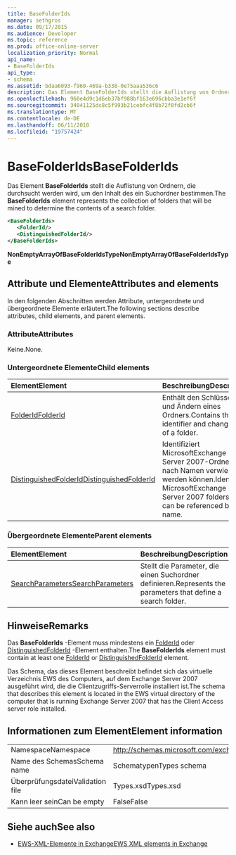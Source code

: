 ```yaml
---
title: BaseFolderIds
manager: sethgros
ms.date: 09/17/2015
ms.audience: Developer
ms.topic: reference
ms.prod: office-online-server
localization_priority: Normal
api_name:
- BaseFolderIds
api_type:
- schema
ms.assetid: bdaa6093-f960-469a-b338-0e75aaa536c6
description: Das Element BaseFolderIds stellt die Auflistung von Ordnern, die durchsucht werden wird, um den Inhalt des ein Suchordner bestimmen.
ms.openlocfilehash: 960e4d9c1d6eb37bf988bf163e696cbba3e1ef6f
ms.sourcegitcommit: 34041125dc8c5f993b21cebfc4f8b72f0fd2cb6f
ms.translationtype: MT
ms.contentlocale: de-DE
ms.lasthandoff: 06/11/2018
ms.locfileid: "19757424"
---
```

# <a name="basefolderids"></a><span data-ttu-id="871a4-103">BaseFolderIds</span><span class="sxs-lookup"><span data-stu-id="871a4-103">BaseFolderIds</span></span>

<span data-ttu-id="871a4-104">Das Element **BaseFolderIds** stellt die Auflistung von Ordnern, die durchsucht werden wird, um den Inhalt des ein Suchordner bestimmen.</span><span class="sxs-lookup"><span data-stu-id="871a4-104">The **BaseFolderIds** element represents the collection of folders that will be mined to determine the contents of a search folder.</span></span> 
  
```xml
<BaseFolderIds>
   <FolderId/>
   <DistinguishedFolderId/>
</BaseFolderIds>
```

 <span data-ttu-id="871a4-105">**NonEmptyArrayOfBaseFolderIdsType**</span><span class="sxs-lookup"><span data-stu-id="871a4-105">**NonEmptyArrayOfBaseFolderIdsType**</span></span>
## <a name="attributes-and-elements"></a><span data-ttu-id="871a4-106">Attribute und Elemente</span><span class="sxs-lookup"><span data-stu-id="871a4-106">Attributes and elements</span></span>

<span data-ttu-id="871a4-107">In den folgenden Abschnitten werden Attribute, untergeordnete und übergeordnete Elemente erläutert.</span><span class="sxs-lookup"><span data-stu-id="871a4-107">The following sections describe attributes, child elements, and parent elements.</span></span>
  
### <a name="attributes"></a><span data-ttu-id="871a4-108">Attribute</span><span class="sxs-lookup"><span data-stu-id="871a4-108">Attributes</span></span>

<span data-ttu-id="871a4-109">Keine.</span><span class="sxs-lookup"><span data-stu-id="871a4-109">None.</span></span>
  
### <a name="child-elements"></a><span data-ttu-id="871a4-110">Untergeordnete Elemente</span><span class="sxs-lookup"><span data-stu-id="871a4-110">Child elements</span></span>

|<span data-ttu-id="871a4-111">**Element**</span><span class="sxs-lookup"><span data-stu-id="871a4-111">**Element**</span></span>|<span data-ttu-id="871a4-112">**Beschreibung**</span><span class="sxs-lookup"><span data-stu-id="871a4-112">**Description**</span></span>|
|:-----|:-----|
|[<span data-ttu-id="871a4-113">FolderId</span><span class="sxs-lookup"><span data-stu-id="871a4-113">FolderId</span></span>](folderid.md) <br/> |<span data-ttu-id="871a4-114">Enthält den Schlüssel-ID und Ändern eines Ordners.</span><span class="sxs-lookup"><span data-stu-id="871a4-114">Contains the identifier and change key of a folder.</span></span>  <br/> |
|[<span data-ttu-id="871a4-115">DistinguishedFolderId</span><span class="sxs-lookup"><span data-stu-id="871a4-115">DistinguishedFolderId</span></span>](distinguishedfolderid.md) <br/> |<span data-ttu-id="871a4-116">Identifiziert MicrosoftExchange Server 2007-Ordner, die nach Namen verwiesen werden können.</span><span class="sxs-lookup"><span data-stu-id="871a4-116">Identifies MicrosoftExchange Server 2007 folders that can be referenced by name.</span></span>  <br/> |
   
### <a name="parent-elements"></a><span data-ttu-id="871a4-117">Übergeordnete Elemente</span><span class="sxs-lookup"><span data-stu-id="871a4-117">Parent elements</span></span>

|<span data-ttu-id="871a4-118">**Element**</span><span class="sxs-lookup"><span data-stu-id="871a4-118">**Element**</span></span>|<span data-ttu-id="871a4-119">**Beschreibung**</span><span class="sxs-lookup"><span data-stu-id="871a4-119">**Description**</span></span>|
|:-----|:-----|
|[<span data-ttu-id="871a4-120">SearchParameters</span><span class="sxs-lookup"><span data-stu-id="871a4-120">SearchParameters</span></span>](searchparameters.md) <br/> |<span data-ttu-id="871a4-121">Stellt die Parameter, die einen Suchordner definieren.</span><span class="sxs-lookup"><span data-stu-id="871a4-121">Represents the parameters that define a search folder.</span></span>  <br/> |
   
## <a name="remarks"></a><span data-ttu-id="871a4-122">Hinweise</span><span class="sxs-lookup"><span data-stu-id="871a4-122">Remarks</span></span>

<span data-ttu-id="871a4-123">Das **BaseFolderIds** -Element muss mindestens ein [FolderId](folderid.md) oder [DistinguishedFolderId](distinguishedfolderid.md) -Element enthalten.</span><span class="sxs-lookup"><span data-stu-id="871a4-123">The **BaseFolderIds** element must contain at least one [FolderId](folderid.md) or [DistinguishedFolderId](distinguishedfolderid.md) element.</span></span> 
  
<span data-ttu-id="871a4-124">Das Schema, das dieses Element beschreibt befindet sich das virtuelle Verzeichnis EWS des Computers, auf dem Exchange Server 2007 ausgeführt wird, die die Clientzugriffs-Serverrolle installiert ist.</span><span class="sxs-lookup"><span data-stu-id="871a4-124">The schema that describes this element is located in the EWS virtual directory of the computer that is running Exchange Server 2007 that has the Client Access server role installed.</span></span>
  
## <a name="element-information"></a><span data-ttu-id="871a4-125">Informationen zum Element</span><span class="sxs-lookup"><span data-stu-id="871a4-125">Element information</span></span>

|||
|:-----|:-----|
|<span data-ttu-id="871a4-126">Namespace</span><span class="sxs-lookup"><span data-stu-id="871a4-126">Namespace</span></span>  <br/> |http://schemas.microsoft.com/exchange/services/2006/types  <br/> |
|<span data-ttu-id="871a4-127">Name des Schemas</span><span class="sxs-lookup"><span data-stu-id="871a4-127">Schema name</span></span>  <br/> |<span data-ttu-id="871a4-128">Schematypen</span><span class="sxs-lookup"><span data-stu-id="871a4-128">Types schema</span></span>  <br/> |
|<span data-ttu-id="871a4-129">Überprüfungsdatei</span><span class="sxs-lookup"><span data-stu-id="871a4-129">Validation file</span></span>  <br/> |<span data-ttu-id="871a4-130">Types.xsd</span><span class="sxs-lookup"><span data-stu-id="871a4-130">Types.xsd</span></span>  <br/> |
|<span data-ttu-id="871a4-131">Kann leer sein</span><span class="sxs-lookup"><span data-stu-id="871a4-131">Can be empty</span></span>  <br/> |<span data-ttu-id="871a4-132">False</span><span class="sxs-lookup"><span data-stu-id="871a4-132">False</span></span>  <br/> |
   
## <a name="see-also"></a><span data-ttu-id="871a4-133">Siehe auch</span><span class="sxs-lookup"><span data-stu-id="871a4-133">See also</span></span>



- [<span data-ttu-id="871a4-134">EWS-XML-Elemente in Exchange</span><span class="sxs-lookup"><span data-stu-id="871a4-134">EWS XML elements in Exchange</span></span>](ews-xml-elements-in-exchange.md)

